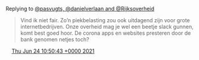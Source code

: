 Replying to [@pasvugts, @danielverlaan and @Rijksoverheid](https://twitter.com/pasvugts/status/1408011861774286849)

> Vind ik niet fair\. Zo’n piekbelasting zou ook uitdagend zijn voor grote internetbedrijven\. Onze overheid mag je wel een beetje slack gunnen, komt best goed hoor\. De corona apps en websites presteren door de bank genomen netjes toch?

<img src="../../media/tweet.ico" width="12" /> [Thu Jun 24 10:50:43 +0000 2021](https://twitter.com/DromerDenker/status/1408014718166515712)